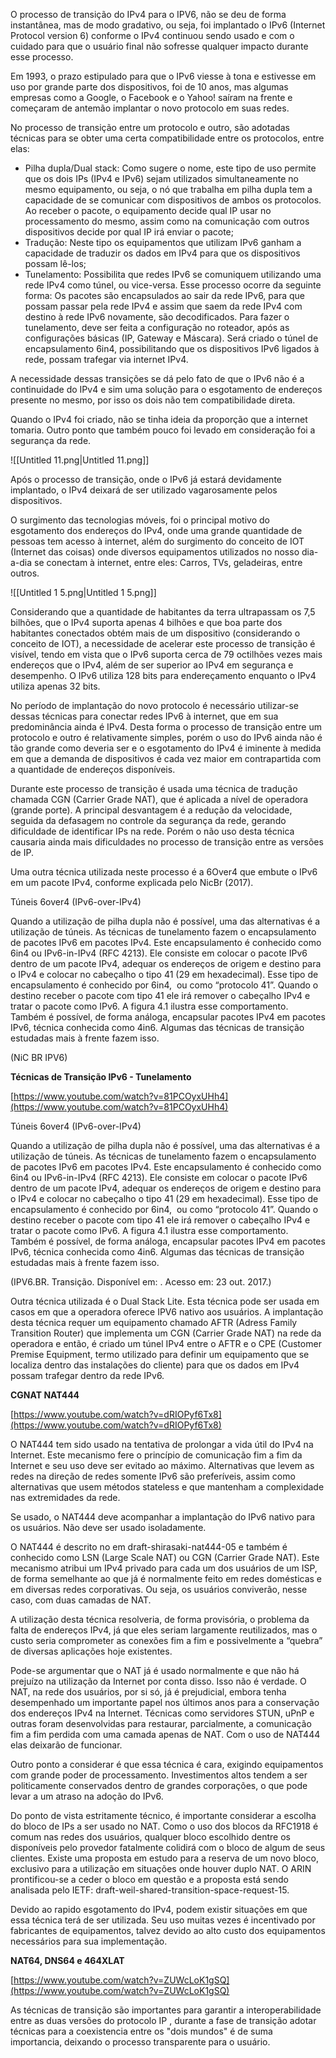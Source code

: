 O processo de transição do IPv4 para o IPV6, não se deu de forma instantânea, mas de modo gradativo, ou seja, foi implantado o IPv6 (Internet Protocol version 6) conforme o IPv4 continuou sendo usado e com o cuidado para que o usuário final não sofresse qualquer impacto durante esse processo.

Em 1993, o prazo estipulado para que o IPv6 viesse à tona e estivesse em uso por grande parte dos dispositivos, foi de 10 anos, mas algumas empresas como a Google, o Facebook e o Yahoo! saíram na frente e começaram de antemão implantar o novo protocolo em suas redes.

No processo de transição entre um protocolo e outro, são adotadas técnicas para se obter uma certa compatibilidade entre os protocolos, entre elas:

- Pilha dupla/Dual stack: Como sugere o nome, este tipo de uso permite que os dois IPs (IPv4 e IPv6) sejam utilizados simultaneamente no mesmo equipamento, ou seja, o nó que trabalha em pilha dupla tem a capacidade de se comunicar com dispositivos de ambos os protocolos. Ao receber o pacote, o equipamento decide qual IP usar no processamento do mesmo, assim como na comunicação com outros dispositivos decide por qual IP irá enviar o pacote;
- Tradução: Neste tipo os equipamentos que utilizam IPv6 ganham a capacidade de traduzir os dados em IPv4 para que os dispositivos possam lê-los;
- Tunelamento: Possibilita que redes IPv6 se comuniquem utilizando uma rede IPv4 como túnel, ou vice-versa. Esse processo ocorre da seguinte forma: Os pacotes são encapsulados ao sair da rede IPv6, para que possam passar pela rede IPv4 e assim que saem da rede IPv4 com destino à rede IPv6 novamente, são decodificados. Para fazer o tunelamento, deve ser feita a configuração no roteador, após as configurações básicas (IP, Gateway e Máscara). Será criado o túnel de encapsulamento 6in4, possibilitando que os dispositivos IPv6 ligados à rede, possam trafegar via internet IPv4.

A necessidade dessas transições se dá pelo fato de que o IPv6 não é a continuidade do IPv4 e sim uma solução para o esgotamento de endereços presente no mesmo, por isso os dois não tem compatibilidade direta.

Quando o IPv4 foi criado, não se tinha ideia da proporção que a internet tomaria. Outro ponto que também pouco foi levado em consideração foi a segurança da rede.

![[Untitled 11.png|Untitled 11.png]]

Após o processo de transição, onde o IPv6 já estará devidamente implantado, o IPv4 deixará de ser utilizado vagarosamente pelos dispositivos.

O surgimento das tecnologias móveis, foi o principal motivo do esgotamento dos endereços do IPv4, onde uma grande quantidade de pessoas tem acesso à internet, além do surgimento do conceito de IOT (Internet das coisas) onde diversos equipamentos utilizados no nosso dia-a-dia se conectam à internet, entre eles: Carros, TVs, geladeiras, entre outros.

![[Untitled 1 5.png|Untitled 1 5.png]]

Considerando que a quantidade de habitantes da terra ultrapassam os 7,5 bilhões, que o IPv4 suporta apenas 4 bilhões e que boa parte dos habitantes conectados obtém mais de um dispositivo (considerando o conceito de IOT), a necessidade de acelerar este processo de transição é visível, tendo em vista que o IPv6 suporta cerca de 79 octilhões vezes mais endereços que o IPv4, além de ser superior ao IPv4 em segurança e desempenho. O IPv6 utiliza 128 bits para endereçamento enquanto o IPv4 utiliza apenas 32 bits.

No período de implantação do novo protocolo é necessário utilizar-se dessas técnicas para conectar redes IPv6 à internet, que em sua predominância ainda é IPv4. Desta forma o processo de transição entre um protocolo e outro é relativamente simples, porém o uso do IPv6 ainda não é tão grande como deveria ser e o esgotamento do IPv4 é iminente à medida em que a demanda de dispositivos é cada vez maior em contrapartida com a quantidade de endereços disponíveis.

Durante este processo de transição é usada uma técnica de tradução chamada CGN (Carrier Grade NAT), que é aplicada a nível de operadora (grande porte). A principal desvantagem é a redução da velocidade, seguida da defasagem no controle da segurança da rede, gerando dificuldade de identificar IPs na rede. Porém o não uso desta técnica causaria ainda mais dificuldades no processo de transição entre as versões de IP.

Uma outra técnica utilizada neste processo é a 6Over4 que embute o IPv6 em um pacote IPv4, conforme explicada pelo NicBr (2017).

Túneis 6over4 (IPv6-over-IPv4)

Quando a utilização de pilha dupla não é possível, uma das alternativas é a utilização de túneis. As técnicas de tunelamento fazem o encapsulamento de pacotes IPv6 em pacotes IPv4. Este encapsulamento é conhecido como 6in4 ou IPv6-in-IPv4 (RFC 4213). Ele consiste em colocar o pacote IPv6 dentro de um pacote IPv4, adequar os endereços de origem e destino para o IPv4 e colocar no cabeçalho o tipo 41 (29 em hexadecimal). Esse tipo de encapsulamento é conhecido por 6in4,  ou como “protocolo 41”. Quando o destino receber o pacote com tipo 41 ele irá remover o cabeçalho IPv4 e tratar o pacote como IPv6. A figura 4.1 ilustra esse comportamento. Também é possível, de forma análoga, encapsular pacotes IPv4 em pacotes IPv6, técnica conhecida como 4in6. Algumas das técnicas de transição estudadas mais à frente fazem isso.

(NiC BR IPV6)

**Técnicas de Transição IPv6 - Tunelamento**

[https://www.youtube.com/watch?v=81PCOyxUHh4](https://www.youtube.com/watch?v=81PCOyxUHh4)

Túneis 6over4 (IPv6-over-IPv4)

Quando a utilização de pilha dupla não é possível, uma das alternativas é a utilização de túneis. As técnicas de tunelamento fazem o encapsulamento de pacotes IPv6 em pacotes IPv4. Este encapsulamento é conhecido como 6in4 ou IPv6-in-IPv4 (RFC 4213). Ele consiste em colocar o pacote IPv6 dentro de um pacote IPv4, adequar os endereços de origem e destino para o IPv4 e colocar no cabeçalho o tipo 41 (29 em hexadecimal). Esse tipo de encapsulamento é conhecido por 6in4,  ou como “protocolo 41”. Quando o destino receber o pacote com tipo 41 ele irá remover o cabeçalho IPv4 e tratar o pacote como IPv6. A figura 4.1 ilustra esse comportamento. Também é possível, de forma análoga, encapsular pacotes IPv4 em pacotes IPv6, técnica conhecida como 4in6. Algumas das técnicas de transição estudadas mais à frente fazem isso.

(IPV6.BR. Transição. Disponível em: . Acesso em: 23 out. 2017.)

Outra técnica utilizada é o Dual Stack Lite. Esta técnica pode ser usada em casos em que a operadora oferece IPV6 nativo aos usuários. A implantação desta técnica requer um equipamento chamado AFTR (Adress Family Transition Router) que implementa um CGN (Carrier Grade NAT) na rede da operadora e então, é criado um túnel IPv4 entre o AFTR e o CPE (Customer Premise Equipment, termo utilizado para definir um equipamento que se localiza dentro das instalações do cliente) para que os dados em IPv4 possam trafegar dentro da rede IPv6.

**CGNAT NAT444**

[https://www.youtube.com/watch?v=dRIOPyf6Tx8](https://www.youtube.com/watch?v=dRIOPyf6Tx8)

O NAT444 tem sido usado na tentativa de prolongar a vida útil do IPv4 na Internet. Este mecanismo fere o princípio de comunicação fim a fim da Internet e seu uso deve ser evitado ao máximo. Alternativas que levem as redes na direção de redes somente IPv6 são preferíveis, assim como alternativas que usem métodos stateless e que mantenham a complexidade nas extremidades da rede.

Se usado, o NAT444 deve acompanhar a implantação do IPv6 nativo para os usuários. Não deve ser usado isoladamente.

O NAT444 é descrito no em draft-shirasaki-nat444-05 e também é conhecido como LSN (Large Scale NAT) ou CGN (Carrier Grade NAT). Este mecanismo atribui um IPv4 privado para cada um dos usuários de um ISP, de forma semelhante ao que já é normalmente feito em redes domésticas e em diversas redes corporativas. Ou seja, os usuários conviverão, nesse caso, com duas camadas de NAT.

A utilização desta técnica resolveria, de forma provisória, o problema da falta de endereços IPv4, já que eles seriam largamente reutilizados, mas o custo seria comprometer as conexões fim a fim e possivelmente a “quebra” de diversas aplicações hoje existentes.

Pode-se argumentar que o NAT já é usado normalmente e que não há prejuízo na utilização da Internet por conta disso. Isso não é verdade. O NAT, na rede dos usuários, por si só, já é prejudicial, embora tenha desempenhado um importante papel nos últimos anos para a conservação dos endereços IPv4 na Internet. Técnicas como servidores STUN, uPnP e outras foram desenvolvidas para restaurar, parcialmente, a comunicação fim a fim perdida com uma camada apenas de NAT. Com o uso de NAT444 elas deixarão de funcionar.

Outro ponto a considerar é que essa técnica é cara, exigindo equipamentos com grande poder de processamento. Investimentos altos tendem a ser politicamente conservados dentro de grandes corporações, o que pode levar a um atraso na adoção do IPv6.

Do ponto de vista estritamente técnico, é importante considerar a escolha do bloco de IPs a ser usado no NAT. Como o uso dos blocos da RFC1918 é comum nas redes dos usuários, qualquer bloco escolhido dentre os disponíveis pelo provedor fatalmente colidirá com o bloco de algum de seus clientes. Existe uma proposta em estudo para a reserva de um novo bloco, exclusivo para a utilização em situações onde houver duplo NAT. O ARIN prontificou-se a ceder o bloco em questão e a proposta está sendo analisada pelo IETF: draft-weil-shared-transition-space-request-15.

Devido ao rapido esgotamento do IPv4, podem existir situações em que essa técnica terá de ser utilizada. Seu uso muitas vezes é incentivado por fabricantes de equipamentos, talvez devido ao alto custo dos equipamentos necessários para sua implementação.

**NAT64, DNS64 e 464XLAT**

[https://www.youtube.com/watch?v=ZUWcLoK1gSQ](https://www.youtube.com/watch?v=ZUWcLoK1gSQ)

As técnicas de transição são importantes para garantir a interoperabilidade entre as duas versões do protocolo IP , durante a fase de transição adotar técnicas para a coexistencia entre os "dois mundos" é de suma importancia, deixando o processo transparente para o usuário.